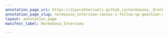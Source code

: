```yaml
---
annotation_page_uri: https://siyucatherineli.github.io/normasosa__OralHistory/annotations/normasosa_interview-canvas-1-follow-up-question-on-whether-if-sosa-had-the-experience-of-talking-politics-on-high-school-.json
annotation_page_slug: normasosa_interview-canvas-1-follow-up-question-on-whether-if-sosa-had-the-experience-of-talking-politics-on-high-school-
layout: annotation_page
manifest_label: NormaSosa_Interview

---
```

